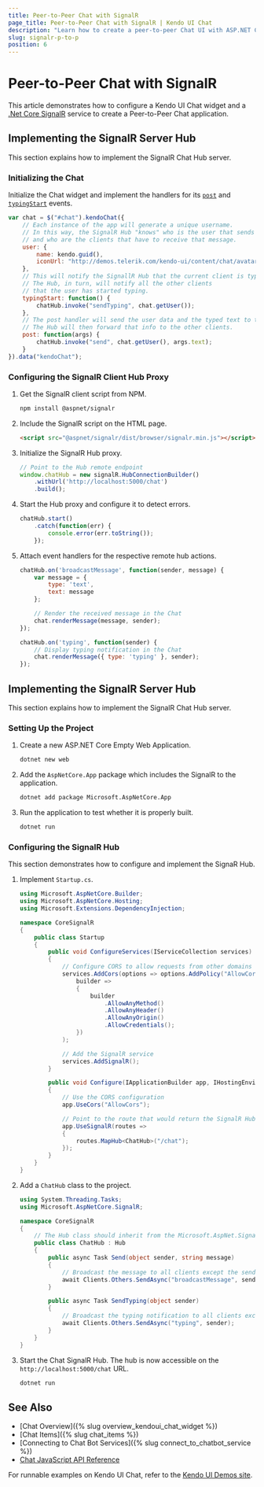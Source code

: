 ```yaml
---
title: Peer-to-Peer Chat with SignalR
page_title: Peer-to-Peer Chat with SignalR | Kendo UI Chat
description: "Learn how to create a peer-to-peer Chat UI with ASP.NET Core SignalR."
slug: signalr-p-to-p
position: 6
---
```


# Peer-to-Peer Chat with SignalR

This article demonstrates how to configure a Kendo UI Chat widget and a [.Net Core SignalR](https://docs.microsoft.com/en-us/aspnet/signalr/) service to create a Peer-to-Peer Chat application.

## Implementing the SignalR Server Hub

This section explains how to implement the SignalR Chat Hub server.

### Initializing the Chat

Initialize the Chat widget and implement the handlers for its [`post`](/api/javascript/ui/chat/events/post) and [`typingStart`](/api/javascript/ui/chat/events/typingstart) events.

```JavaScript
var chat = $("#chat").kendoChat({
    // Each instance of the app will generate a unique username.
    // In this way, the SignalR Hub "knows" who is the user that sends the message
    // and who are the clients that have to receive that message.
    user: {
        name: kendo.guid(),
        iconUrl: "http://demos.telerik.com/kendo-ui/content/chat/avatar.png"
    },
    // This will notify the SignallR Hub that the current client is typing.
    // The Hub, in turn, will notify all the other clients
    // that the user has started typing.
    typingStart: function() {
        chatHub.invoke("sendTyping", chat.getUser());
    },
    // The post handler will send the user data and the typed text to the SignalR Hub.
    // The Hub will then forward that info to the other clients.
    post: function(args) {
        chatHub.invoke("send", chat.getUser(), args.text);
    }
}).data("kendoChat");
```

### Configuring the SignalR Client Hub Proxy

1. Get the SignalR client script from NPM.

    ```sh
    npm install @aspnet/signalr
    ```

1. Include the SignalR script on the HTML page.

    ```html
    <script src="@aspnet/signalr/dist/browser/signalr.min.js"></script>
    ```

1. Initialize the SignalR Hub proxy.

    ```js
    // Point to the Hub remote endpoint
    window.chatHub = new signalR.HubConnectionBuilder()
        .withUrl('http://localhost:5000/chat')
        .build();
    ```

1. Start the Hub proxy and configure it to detect errors.

    ```js
    chatHub.start()
        .catch(function(err) {
            console.error(err.toString());
        });
    ```

1. Attach event handlers for the respective remote hub actions.

    ```js
    chatHub.on('broadcastMessage', function(sender, message) {
        var message = {
            type: 'text',
            text: message
        };

        // Render the received message in the Chat
        chat.renderMessage(message, sender);
    });

    chatHub.on('typing', function(sender) {
        // Display typing notification in the Chat
        chat.renderMessage({ type: 'typing' }, sender);
    });
    ```

## Implementing the SignalR Server Hub

This section explains how to implement the SignalR Chat Hub server.

### Setting Up the Project

1. Create a new ASP.NET Core Empty Web Application.

    ```sh
    dotnet new web
    ```

1. Add the `AspNetCore.App` package which includes the SignalR to the application.

    ```sh
    dotnet add package Microsoft.AspNetCore.App
    ```

1. Run the application to test whether it is properly built.

    ```sh
    dotnet run
    ```

### Configuring the SignalR Hub

This section demonstrates how to configure and implement the SignaR Hub.

1. Implement `Startup.cs`.

    ```cs
    using Microsoft.AspNetCore.Builder;
    using Microsoft.AspNetCore.Hosting;
    using Microsoft.Extensions.DependencyInjection;

    namespace CoreSignalR
    {
        public class Startup
        {
            public void ConfigureServices(IServiceCollection services)
            {
                // Configure CORS to allow requests from other domains
                services.AddCors(options => options.AddPolicy("AllowCors",
                    builder =>
                    {
                        builder
                            .AllowAnyMethod()
                            .AllowAnyHeader()
                            .AllowAnyOrigin()
                            .AllowCredentials();
                    })
                );

                // Add the SignalR service
                services.AddSignalR();
            }

            public void Configure(IApplicationBuilder app, IHostingEnvironment env)
            {
                // Use the CORS configuration
                app.UseCors("AllowCors");

                // Point to the route that would return the SignalR Hub
                app.UseSignalR(routes =>
                {
                    routes.MapHub<ChatHub>("/chat");
                });
            }
        }
    }

    ```

1. Add a `ChatHub` class to the project.

    ```cs
    using System.Threading.Tasks;
    using Microsoft.AspNetCore.SignalR;

    namespace CoreSignalR
    {
        // The Hub class should inherit from the Microsoft.AspNet.SignalR.Hub
        public class ChatHub : Hub
        {
            public async Task Send(object sender, string message)
            {
                // Broadcast the message to all clients except the sender
                await Clients.Others.SendAsync("broadcastMessage", sender, message);
            }

            public async Task SendTyping(object sender)
            {
                // Broadcast the typing notification to all clients except the sender
                await Clients.Others.SendAsync("typing", sender);
            }
        }
    }
    ```

1. Start the Chat SignalR Hub. The hub is now accessible on the `http://localhost:5000/chat` URL.

    ```sh
    dotnet run
    ```

## See Also

* [Chat Overview]({% slug overview_kendoui_chat_widget %})
* [Chat Items]({% slug chat_items %})
* [Connecting to Chat Bot Services]({% slug connect_to_chatbot_service %})
* [Chat JavaScript API Reference](/api/javascript/ui/chat)

For runnable examples on Kendo UI Chat, refer to the [Kendo UI Demos site](http://demos.telerik.com/kendo-ui/chat/index).
